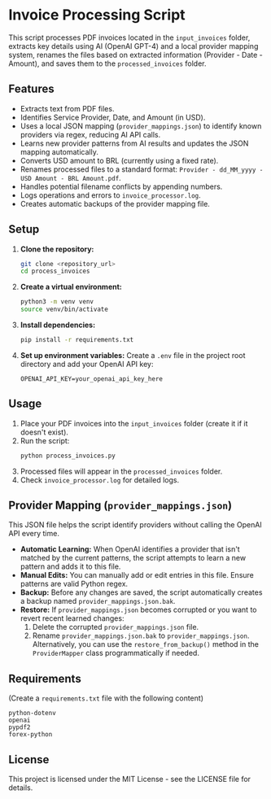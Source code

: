 # Invoice Processing Script

This script processes PDF invoices located in the `input_invoices` folder, extracts key details using AI (OpenAI GPT-4) and a local provider mapping system, renames the files based on extracted information (Provider - Date - Amount), and saves them to the `processed_invoices` folder.

## Features

*   Extracts text from PDF files.
*   Identifies Service Provider, Date, and Amount (in USD).
*   Uses a local JSON mapping (`provider_mappings.json`) to identify known providers via regex, reducing AI API calls.
*   Learns new provider patterns from AI results and updates the JSON mapping automatically.
*   Converts USD amount to BRL (currently using a fixed rate).
*   Renames processed files to a standard format: `Provider - dd_MM_yyyy - USD Amount - BRL Amount.pdf`.
*   Handles potential filename conflicts by appending numbers.
*   Logs operations and errors to `invoice_processor.log`.
*   Creates automatic backups of the provider mapping file.

## Setup

1.  **Clone the repository:**
    ```bash
    git clone <repository_url>
    cd process_invoices
    ```
2.  **Create a virtual environment:**
    ```bash
    python3 -m venv venv
    source venv/bin/activate 
    ```
3.  **Install dependencies:**
    ```bash
    pip install -r requirements.txt 
    ```
4.  **Set up environment variables:**
    Create a `.env` file in the project root directory and add your OpenAI API key:
    ```
    OPENAI_API_KEY=your_openai_api_key_here
    ```

## Usage

1.  Place your PDF invoices into the `input_invoices` folder (create it if it doesn't exist).
2.  Run the script:
    ```bash
    python process_invoices.py
    ```
3.  Processed files will appear in the `processed_invoices` folder.
4.  Check `invoice_processor.log` for detailed logs.

## Provider Mapping (`provider_mappings.json`)

This JSON file helps the script identify providers without calling the OpenAI API every time.

*   **Automatic Learning:** When OpenAI identifies a provider that isn't matched by the current patterns, the script attempts to learn a new pattern and adds it to this file.
*   **Manual Edits:** You can manually add or edit entries in this file. Ensure patterns are valid Python regex.
*   **Backup:** Before any changes are saved, the script automatically creates a backup named `provider_mappings.json.bak`.
*   **Restore:** If `provider_mappings.json` becomes corrupted or you want to revert recent learned changes:
    1.  Delete the corrupted `provider_mappings.json` file.
    2.  Rename `provider_mappings.json.bak` to `provider_mappings.json`.
    Alternatively, you can use the `restore_from_backup()` method in the `ProviderMapper` class programmatically if needed.

## Requirements

(Create a `requirements.txt` file with the following content)

```
python-dotenv
openai
pypdf2
forex-python
```

## License

This project is licensed under the MIT License - see the LICENSE file for details. 